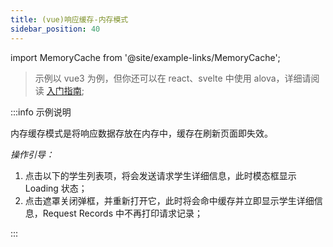 ```yaml
---
title: (vue)响应缓存-内存模式
sidebar_position: 40
---
```


import MemoryCache from '@site/example-links/MemoryCache';

> 示例以 vue3 为例，但你还可以在 react、svelte 中使用 alova，详细请阅读 [入门指南](/tutorial/getting-started/overview);

<MemoryCache></MemoryCache>

:::info 示例说明

内存缓存模式是将响应数据存放在内存中，缓存在刷新页面即失效。

_操作引导：_

1. 点击以下的学生列表项，将会发送请求学生详细信息，此时模态框显示 Loading 状态；
2. 点击遮罩关闭弹框，并重新打开它，此时将会命中缓存并立即显示学生详细信息，Request Records 中不再打印请求记录；

:::
